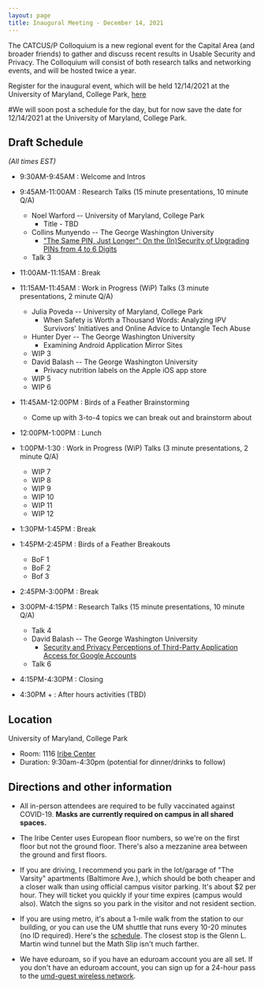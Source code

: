 ```yaml
---
layout: page
title: Inaugural Meeting - December 14, 2021
---
```



The CATCUS/P Colloquium is a new regional event for the Capital Area (and broader friends) to gather and discuss recent results in Usable Security and Privacy. The Colloquium will consist of both research talks and networking events, and will be hosted twice a year.

Register for the inaugural event, which will be held 12/14/2021 at the University of Maryland, College Park,  [here](https://go.umd.edu/cactus-f21)

#We will soon post a schedule for the day, but for now save the date for 12/14/2021 at the University of Maryland, College Park.

## Draft Schedule

*(All times EST)*

* 9:30AM-9:45AM : Welcome and Intros

* 9:45AM-11:00AM : Research Talks  (15 minute presentations, 10 minute Q/A)
  * Noel Warford -- University of Maryland, College Park
    * Title - TBD
  * Collins Munyendo -- The George Washington University
    * <a href="javascript:void(0)" onclick="$('.talk-2').toggle('slow')">"The Same PIN, Just Longer": On the (In)Security of Upgrading PINs from 4 to 6 Digits<a>  
    <div class="talk-2" style="display:none">
    <ul><ul>
      <li> Abstract </li>
      <ul><li>With the goal of improving security, companies like Apple have moved from requiring 4-digit PINs to requiring 6-digit PINs in contexts like smartphone unlocking. Users with an existing 4-digit PIN thus must “upgrade” to a 6-digit PIN for the same device or account. In an online user study (n=1,017), we explore the security of such upgrades. Participants used their own smartphone to first select a 4-digit PIN. They were then directed to select a 6-digit PIN with one of five randomly assigned justifications. In an online attack that guesses a small number of common PINs (10–30), we observe only small differences between the security of 4-digit and 6-digit PINs, confirming prior results. However, we are the first to also model targeted attacks for PIN upgrades. We find that attackers who know a user’s previous 4-digit PIN perform significantly better at guessing their 6-digit PIN in only a few guesses using basic heuristics (e.g., appending digits to the 4-digit PIN). Participants who selected a 6-digit PIN when given a “device upgrade” justification selected 6-digit PINs that were the easiest to guess in a targeted attack, with the attacker successfully guessing over 25% of the PINs in just 10 attempts and more than 30% in 30 attempts. There does not appear to be much security benefit to 6-digit PINs over 4- digit PINs against either targeted or untargeted online attacks. These results suggest that forced “upgrades” from 4-digit to 6-digit PINs may be unnecessary and potentially harmful, similar to the disadvantages of password expiration policies.</li></ul>
      <li> Publication Info </li>
      <ul>
          <li><em>In submission</em> with Collins W. Munyendo, Philipp Markert, Alexandra Nisenoff, Miles Grant, Elena Korkes, Blase Ur, Adam J. Aviv</li>
    </ul></ul></ul>
    </div>
  * Talk 3
* 11:00AM-11:15AM : Break

* 11:15AM-11:45AM : Work in Progress (WiP) Talks (3 minute presentations, 2 minute Q/A)
  * Julia Poveda -- University of Maryland, College Park
    *  When Safety is Worth a Thousand Words: Analyzing IPV Survivors' Initiatives and Online Advice to Untangle Tech Abuse
  * Hunter Dyer -- The George Washington University
    * Examining Android Application Mirror Sites
  * WIP 3
  * David Balash -- The George Washington University
    * Privacy nutrition labels on the Apple iOS app store
  * WIP 5
  * WIP 6

* 11:45AM-12:00PM : Birds of a Feather Brainstorming
  * Come up with 3-to-4 topics we can break out and brainstorm about

* 12:00PM-1:00PM : Lunch

* 1:00PM-1:30 : Work in Progress (WiP) Talks (3 minute presentations, 2 minute Q/A)
  * WIP 7
  * WIP 8
  * WIP 9
  * WIP 10
  * WIP 11
  * WIP 12

* 1:30PM-1:45PM : Break

* 1:45PM-2:45PM : Birds of a Feather Breakouts
  * BoF 1
  * BoF 2
  * Bof 3

* 2:45PM-3:00PM : Break

* 3:00PM-4:15PM : Research Talks (15 minute presentations, 10 minute Q/A)
  * Talk 4
  * David Balash -- The George Washington University
    * <a href="javascript:void(0)" onclick="$('.talk-5').toggle('slow')"> Security and Privacy Perceptions of Third-Party Application Access for Google Accounts <a>  
    <div class="talk-5" style="display:none">
    <ul><ul>
      <li> Abstract </li>
      <ul><li>Online services like Google provide a variety of application programming interfaces (APIs).These online APIs enable authenticated third-party services and applications (apps) to access a user's account data for tasks such as single sign-on (SSO), calendar integration, and sending email on behalf of the user, among others. Despite their prevalence, API access could pose significant privacy and security risks, where a third-party could have unexpected privileges to a user's account. To gauge users' perceptions and concerns regarding third-party apps that integrate with online APIs, we performed a multi-part online survey of Google users. First, we asked n=432 participants to recall if and when they allowed third-party access to their Google account: 89% recalled using at least one SSO and 52% remembered at least one third-party app. In the second survey, we re-recruited n=214 participants to ask about specific apps and SSOs they've authorized on their own Google accounts. We collected in-the-wild data about users' actual SSOs and authorized apps: 86% used Google SSO on at least one service, and 67% had at least one third-party app authorized. After examining their apps and SSOs, participants expressed the most concern about access to personal information like email addresses and other publicly shared info. However, participants were less concerned with broader---and perhaps more invasive---access to calendars, emails, or cloud storage (as needed by third-party apps). This discrepancy may be due in part to trust transference to apps that integrate with Google, forming an implied partnership. Our results suggest opportunities for design improvements to the current third-party management tools offered by Google; for example, tracking recent access, automatically revoking access due to app disuse, and providing permission controls.</li></ul>
      <li> Publication Info </li>
      <ul>
          <li>David G. Balash, Xiaoyuan (Owen) Wu, Miles Grant, Irwin Reyes, and Adam J. Aviv. <a href="https://www.usenix.org/conference/usenixsecurity22/presentation/balash">Security and Privacy Perceptions of Third-Party Application Access for Google Accounts</a>. 31st USENIX Security Symposium (USENIX Security 22). Aug 2022. </li>
    </ul></ul></ul>
    </div>
  * Talk 6

* 4:15PM-4:30PM : Closing

* 4:30PM + : After hours activities (TBD)

## Location

University of Maryland, College Park
  * Room: 1116 [Iribe Center](https://www.google.com/maps/place/Brendan+Iribe+Center+for+Computer+Science+and+Engineering/@38.9890994,-76.9387086,17z/data=!4m12!1m6!3m5!1s0x89b7c7e9e636ed11:0x9aaf14503032f4a!2sBrendan+Iribe+Center+for+Computer+Science+and+Engineering!8m2!3d38.9890953!4d-76.9365146!3m4!1s0x89b7c7e9e636ed11:0x9aaf14503032f4a!8m2!3d38.9890953!4d-76.9365146)
  * Duration: 9:30am-4:30pm (potential for dinner/drinks to follow)

## Directions and other information
  * All in-person attendees are required to be fully vaccinated against COVID-19. **Masks are currently required on campus in all shared spaces.**

  * The Iribe Center uses European floor numbers, so we're on the first floor but not the ground floor. There's also a mezzanine area between the ground and first floors.

  * If you are driving, I recommend you park in the lot/garage of "The Varsity" apartments (Baltimore Ave.), which should be both cheaper and a closer walk than using official campus visitor parking. It's about $2 per hour. They will ticket you quickly if your time expires (campus would also). Watch the signs so you park in the visitor and not resident section.

  * If you are using metro, it's about a 1-mile walk from the station to our building, or you can use the UM shuttle that runs every 10-20 minutes (no ID required). Here's the [schedule](https://transportation.umd.edu/shuttle-um/104/611). The closest stop is the Glenn L. Martin wind tunnel but the Math Slip isn't much farther.

  * We have eduroam, so if you have an eduroam account you are all set. If you don't have an eduroam account, you can sign up for a 24-hour pass to the [umd-guest wireless network](https://itsupport.umd.edu/itsupport?id=kb_article_view&article=KB0012824&sys_kb_id=f098e4dadb533c104cd4f36f29961949&spa=1).
